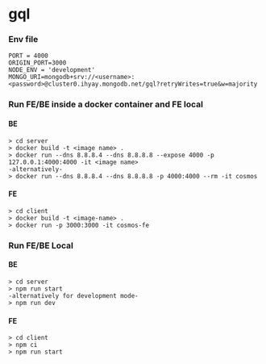 # gql

### Env file

```
PORT = 4000
ORIGIN_PORT=3000
NODE_ENV = 'development'
MONGO_URI=mongodb+srv://<username>:<password>@cluster0.ihyay.mongodb.net/gql?retryWrites=true&w=majority
```

### Run FE/BE inside a docker container and FE local

#### BE

```
> cd server
> docker build -t <image name> .
> docker run --dns 8.8.8.4 --dns 8.8.8.8 --expose 4000 -p 127.0.0.1:4000:4000 -it <image name>
-alternatively-
> docker run --dns 8.8.8.4 --dns 8.8.8.8 -p 4000:4000 --rm -it cosmos
```

#### FE

```
> cd client
> docker build -t <image-name> .
> docker run -p 3000:3000 -it cosmos-fe
```

### Run FE/BE Local

#### BE

```
> cd server
> npm run start
-alternatively for development mode-
> npm run dev
```

#### FE

```
> cd client
> npm ci
> npm run start
```
